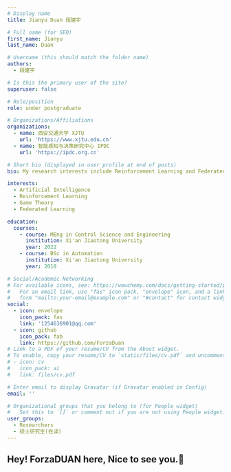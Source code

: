 ```yaml
---
# Display name
title: Jianyu Duan 段建宇

# Full name (for SEO)
first_name: Jianyu
last_name: Duan

# Username (this should match the folder name)
authors:
  - 段建宇

# Is this the primary user of the site?
superuser: false

# Role/position
role: under postgraduate

# Organizations/Affiliations
organizations:
  - name: 西安交通大学 XJTU
    url: 'https://www.xjtu.edu.cn'
  - name: 智能感知与决策研究中心 IPDC
    url: 'https://ipdc.org.cn'

# Short bio (displayed in user profile at end of posts)
bio: My research interests include Reinforcement Learning and Federated Learning.

interests:
  - Artificial Intelligence
  - Reinforcement Learning
  - Game Theory
  - Federated Learning

education:
  courses:
    - course: MEng in Control Science and Engineering
      institution: Xi'an Jiaotong University
      year: 2022
    - course: BSc in Automation
      institution: Xi'an Jiaotong University
      year: 2018

# Social/Academic Networking
# For available icons, see: https://wowchemy.com/docs/getting-started/page-builder/#icons
#   For an email link, use "fas" icon pack, "envelope" icon, and a link in the
#   form "mailto:your-email@example.com" or "#contact" for contact widget.
social:
  - icon: envelope
    icon_pack: fas
    link: '1254636901@qq.com'
  - icon: github
    icon_pack: fab
    link: https://github.com/ForzaDuan
# Link to a PDF of your resume/CV from the About widget.
# To enable, copy your resume/CV to `static/files/cv.pdf` and uncomment the lines below.
# - icon: cv
#   icon_pack: ai
#   link: files/cv.pdf

# Enter email to display Gravatar (if Gravatar enabled in Config)
email: ''

# Organizational groups that you belong to (for People widget)
#   Set this to `[]` or comment out if you are not using People widget.
user_groups:
  - Researchers
  - 硕士研究生(在读)
---
```


## Hey! ForzaDUAN here, Nice to see you.💝

